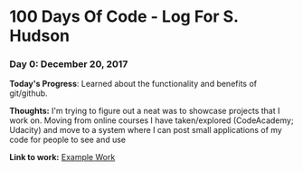 # 100 Days Of Code - Log For S. Hudson

### Day 0: December 20, 2017 

**Today's Progress**: Learned about the functionality and benefits of git/github.

**Thoughts:** I'm trying to figure out a neat was to showcase projects that I work on. Moving from online courses I have taken/explored (CodeAcademy; Udacity) and move to a system where I can post small applications of my code for people to see and use

**Link to work:** [Example Work](http://www.example.com)


